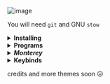 

![image](https://user-images.githubusercontent.com/67634565/123535664-dcf83700-d742-11eb-84ee-e0663dd167b5.png)

  
  
You will need `git` and GNU `stow`

<details>
    <summary><b>Installing</b></summary>


Clone into your `$HOME` directory or `~`

```bash
git clone https://github.com/umgbhalla/dotstow.git ~
```

Run `stow` to symlink everything or just select what you want

```bash
cd monterey && stow */  -t ~
# Everything (the '/' ignores the README or any file)
# -t ~ implies , target directory is $HOME
```

```bash
stow zsh -t ~
# Just my zsh config
```

</details>

<details>
    <summary><b>Programs</b></summary>

An updated list of all the programs I use can be found in the `programs` directory of any theme


</details>
<details>
  <summary><b><i>Monterey</i></b></summary>
<img src="https://user-images.githubusercontent.com/67634565/123525378-d12e5580-d6ed-11eb-9293-0c9e9cdd2221.png">

</details>
<details>
    <summary><b>Keybinds</b></summary>


  |          Keybind          |         Description         |
  | ------------------------- | --------------------------- |
|super + apostrophe                | # terminal alacritty |
|super + Return                    | # scratchpad without tmux session right |
|super + semicolon                 | # scratchpad without tmux session left |
|super + backslash                 | # tmux scratchpad top |
|super + slash                     | # tmux scratchpad bottom |
|super + shift + Return            | # terminal kitty |
|super + e                         | # Shortcuts |
|super + w                         | # firefox |
|super + n                         | # thunar |
|super + d                         | # dmenu_run |
|super + a                         | # neovide |
|super + b                         | # bpytop |
|super + space                     | # program launcher |
|alt + shift + Return              | # mini youtube |
|alt + Return                      | # mini google |
|alt + e                           | # rofimoji |
|alt + m                           | # man search |
|alt + r                           | # random manpage |
|alt + v                           | # clipmenu |
|alt + h                           | # keybindhelper |
|alt + p                           | # dotfiles rofi menu ; open in nvim |
|super + period                    | # show open window |
|super + shift + d                 | # show ssh sesssions |
|super + p                         | # power-menu  |
|super + shift + r                 | # make sxhkd reload its configuration files: |
|super + {t,shift + t,s}           | # set the window state |
|super + f                         | # toggle the window fullscreen |
|super + alt + {q,r}               | # quit/restart bspwm |
|super + {_,shift + }q             | # close and kill |
|super + m                         | # alternate between the tiled and monocle layout |
|super + y                         | # send the newest marked node to the newest preselected node |
|super + g                         | # swap the current node and the biggest window |
|super + ctrl + {m,x,y,z}          | # set the node flags |
|super + {_,shift + }{h,j,k,l}     | # focus the node in the given direction |
|super + {_,shift + }c             | # focus the next/previous window in the current desktop |
|super + bracket{left,right}       | # focus the next/previous desktop in the current monitor |
|super + {grave,Tab}               | # focus the last node/desktop |
|super + {o,i}                     | # focus the older or newer node in the focus history |
|super + {_,shift + }{1-8,0}       | # focus or send to the given desktop |
|super + ctrl + {h,j,k,l}          | # preselect the direction |
|super + ctrl + {1-9}              | # preselect the ratio |
|super + ctrl + space              | # cancel the preselection for the focused node |
|super + ctrl + shift + space      | # cancel the preselection for the focused desktop |
|super + alt + {h,j,k,l}           | # expand a window by moving one of its side outward |
|super + alt + shift + {h,j,k,l}   | # contract a window by moving one of its side inward |
|super + {Left,Down,Up,Right}      | # move a floating window |
|shift + Print                     | # Screenshot |
|super+Print                       | # Screenshots but better |

</details>


credits and more themes soon 😖

